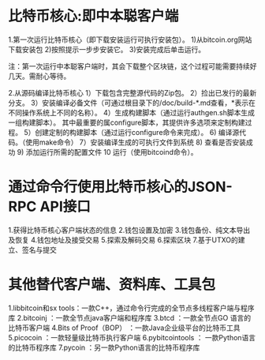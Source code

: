 # 比特币核心:即中本聪客户端

1.第一次运行比特币核心（即下载安装运行可执行安装包）。
  1)从bitcoin.org网站下载安装包
  2)按照提示一步步安装它。
  3)安装完成后单击运行。

  注：第一次运行中本聪客户端时，其会下载整个区块链，这个过程可能需要持续好几天。需耐心等待。

2.从源码编译比特币核心
  1）下载包含完整源代码的Zip包。
  2）捡出已发行的最新分支。
  3）安装编译必备文件（可通过根目录下的/doc/build-*.md查看，*表示在不同操作系统上不同的名称）。
  4）生成构建脚本（通过运行authgen.sh脚本生成一组构建脚本）。
     其中最重要的属configure脚本，其提供许多选项来定制构建过程。
  5）创建定制的构建脚本（通过运行configure命令来完成）。
  6) 编译源代码。（使用make命令）
  7）安装编译生成的可执行文件到系统
  8) 查看是否安装成功
  9) 添加运行所需的配置文件
  10 运行（使用bitcoind命令）。

# 通过命令行使用比特币核心的JSON-RPC API接口

1.获得比特币核心客户端状态的信息
2.钱包设置及加密
3.钱包备份、纯文本导出及恢复
4.钱包地址及接受交易
5.探索及解码交易
6.探索区块
7.基于UTXO的建立、签名与提交

# 其他替代客户端、资料库、工具包

1.libbitcoin和sx tools：一款C++，通过命令行完成的全节点多线程客户端与程序库
2.bitcoinj ：一款全节点java客户端和程序库
3.btcd ：一款全节点GO 语言的比特币客户端
4.Bits of Proof（BOP） ：一款Java企业级平台的比特币工具
5.picocoin ：一款轻量级比特币执行客户端
6.pybitcointools ： 一款Python语言的比特币程序库
7.pycoin ：另一款Python语言的比特币程序库
